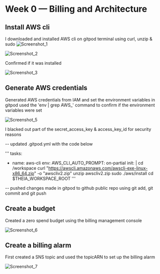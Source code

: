 # Week 0 — Billing and Architecture

## Install AWS cli
I downloaded and installed AWS cli on gitpod terminal using curl, unzip & sudo
![Screenshot_1](https://user-images.githubusercontent.com/113455719/219851861-ce808680-6d8a-4851-9cae-f94e03f8fb32.png)

![Screenshot_2](https://user-images.githubusercontent.com/113455719/219851909-9097dbd6-23c7-43e1-9d6e-a4e2d998590c.png)


Confirmed if it was installed

![Screenshot_3](https://user-images.githubusercontent.com/113455719/219852626-a5a9ea20-42cf-4d39-9b66-ff2f1bfc4d8c.png)

## Generate AWS credentials

Generated AWS credentials from IAM and set the environment variables in gitpod
used the 'env | grep AWS_' command to confirm if the environment variables were set

![Screenshot_5](https://user-images.githubusercontent.com/113455719/219854125-f037ac5a-6cce-468c-bf89-a69cdfcc9beb.png)

I blacked out part of the secret_access_key & access_key_id for security reasons

-- updated .gitpod.yml with the code below 

'''
tasks:
  - name: aws-cli
    env:
      AWS_CLI_AUTO_PROMPT: on-partial
    init: |
      cd /workspace
      curl "https://awscli.amazonaws.com/awscli-exe-linux-x86_64.zip" -o "awscliv2.zip"
      unzip awscliv2.zip
      sudo ./aws/install
      cd $THEIA_WORKSPACE_ROOT
      '''
      
-- pushed changes made in gitpod to github public repo using git add, git commit and git push


## Create a budget
Created a zero spend budget using the billing management console

![Screenshot_6](https://user-images.githubusercontent.com/113455719/219872831-62404594-9007-4043-b904-0d768a08317c.png)

## Create a billing alarm
First created a SNS topic and used the topicARN to set up the billing alarm

![Screenshot_7](https://user-images.githubusercontent.com/113455719/219873233-1e854baf-38dd-4c9e-b7c7-fcc380487939.png)


